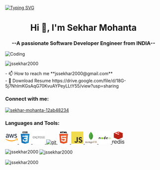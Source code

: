 <a href="https://git.io/typing-svg"><img src="https://readme-typing-svg.herokuapp.com?size=22&color=F75A1A&background=FF142600&lines=Hi+%F0%9F%91%8B%2C+I'm+Sekhar+Mohanta;An+Enthusiastic+Backend+Developer+" alt="Typing SVG" /></a>
<h1 align="center">Hi 👋, I'm Sekhar Mohanta</h1><h3 align="center">--A passionate Software Developer Engineer from INDIA--</h3><img alt="Coding" height="400" width="965" src="https://chrisdermody.com/content/images/2017/12/10_coding_dribbble.gif"><p align="left"> <img src="https://komarev.com/ghpvc/?username=jssekhar2000&label=Profile%20views&color=0e75b6&style=flat" alt="jssekhar2000" /> </p>
- 📫 How to reach me **jssekhar2000@gmail.com**<br/> -  📄  Download Resume https://drive.google.com/file/d/18G-5j7NhlmKGsAqG70KvuAYPeyLLtY55/view?usp=sharing <h3 align="left">Connect with me:</h3><p align="left"><a href="https://linkedin.com/in/sekhar-mohanta-12ab48234" target="blank"><img align="center" src="https://raw.githubusercontent.com/rahuldkjain/github-profile-readme-generator/master/src/images/icons/Social/linked-in-alt.svg" alt="sekhar-mohanta-12ab48234" height="30" width="40" /></a></p><h3 align="left">Languages and Tools:</h3><p align="left"> <a href="https://aws.amazon.com" target="_blank" rel="noreferrer"> <img src="https://raw.githubusercontent.com/devicons/devicon/master/icons/amazonwebservices/amazonwebservices-original-wordmark.svg" alt="aws" width="40" height="40"/> </a> <a href="https://www.w3schools.com/css/" target="_blank" rel="noreferrer"> <img src="https://raw.githubusercontent.com/devicons/devicon/master/icons/css3/css3-original-wordmark.svg" alt="css3" width="40" height="40"/> </a> <a href="https://expressjs.com" target="_blank" rel="noreferrer"> <img src="https://raw.githubusercontent.com/devicons/devicon/master/icons/express/express-original-wordmark.svg" alt="express" width="40" height="40"/> </a> <a href="https://git-scm.com/" target="_blank" rel="noreferrer"> <img src="https://www.vectorlogo.zone/logos/git-scm/git-scm-icon.svg" alt="git" width="40" height="40"/> </a> <a href="https://www.w3.org/html/" target="_blank" rel="noreferrer"> <img src="https://raw.githubusercontent.com/devicons/devicon/master/icons/html5/html5-original-wordmark.svg" alt="html5" width="40" height="40"/> </a> <a href="https://developer.mozilla.org/en-US/docs/Web/JavaScript" target="_blank" rel="noreferrer"> <img src="https://raw.githubusercontent.com/devicons/devicon/master/icons/javascript/javascript-original.svg" alt="javascript" width="40" height="40"/> </a> <a href="https://www.mongodb.com/" target="_blank" rel="noreferrer"> <img src="https://raw.githubusercontent.com/devicons/devicon/master/icons/mongodb/mongodb-original-wordmark.svg" alt="mongodb" width="40" height="40"/> </a> <a href="https://nodejs.org" target="_blank" rel="noreferrer"> <img src="https://raw.githubusercontent.com/devicons/devicon/master/icons/nodejs/nodejs-original-wordmark.svg" alt="nodejs" width="40" height="40"/> </a> <a href="https://redis.io" target="_blank" rel="noreferrer"> <img src="https://raw.githubusercontent.com/devicons/devicon/master/icons/redis/redis-original-wordmark.svg" alt="redis" width="40" height="40"/> </a> </p><p><img align="left" src="https://github-readme-stats.vercel.app/api/top-langs?username=jssekhar2000&show_icons=true&locale=en&layout=compact" alt="jssekhar2000" /></p><p>&nbsp;<img align="center" src="https://github-readme-stats.vercel.app/api?username=jssekhar2000&show_icons=true&locale=en" alt="jssekhar2000" /></p><p><img align="center" src="https://github-readme-streak-stats.herokuapp.com/?user=jssekhar2000&" alt="jssekhar2000" /></p>
